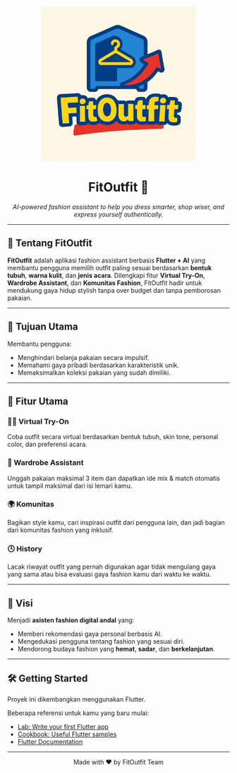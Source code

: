 <p align="center">
<img src="FitOutfit/assets/logo.png" alt="Logo" width="350"/>
</p>

<h1 align="center">FitOutfit 👗</h1>
<p align="center"><em>AI-powered fashion assistant to help you dress smarter, shop wiser, and express yourself authentically.</em></p>

---

## 📱 Tentang FitOutfit

**FitOutfit** adalah aplikasi fashion assistant berbasis **Flutter + AI** yang membantu pengguna memilih outfit paling sesuai berdasarkan **bentuk tubuh**, **warna kulit**, dan **jenis acara**. Dilengkapi fitur **Virtual Try-On**, **Wardrobe Assistant**, dan **Komunitas Fashion**, FitOutfit hadir untuk mendukung gaya hidup stylish tanpa over budget dan tanpa pemborosan pakaian.

---

## 🎯 Tujuan Utama

Membantu pengguna:
- Menghindari belanja pakaian secara impulsif.
- Memahami gaya pribadi berdasarkan karakteristik unik.
- Memaksimalkan koleksi pakaian yang sudah dimiliki.

---

## 🚀 Fitur Utama

### 🧍‍♀️ Virtual Try-On  
Coba outfit secara virtual berdasarkan bentuk tubuh, skin tone, personal color, dan preferensi acara.

### 🧥 Wardrobe Assistant  
Unggah pakaian maksimal 3 item dan dapatkan ide mix & match otomatis untuk tampil maksimal dari isi lemari kamu.

### 🌍 Komunitas  
Bagikan style kamu, cari inspirasi outfit dari pengguna lain, dan jadi bagian dari komunitas fashion yang inklusif.

### 🕓 History  
Lacak riwayat outfit yang pernah digunakan agar tidak mengulang gaya yang sama atau bisa evaluasi gaya fashion kamu dari waktu ke waktu.

---

## 🌟 Visi

Menjadi **asisten fashion digital andal** yang:
- Memberi rekomendasi gaya personal berbasis AI.
- Mengedukasi pengguna tentang fashion yang sesuai diri.
- Mendorong budaya fashion yang **hemat**, **sadar**, dan **berkelanjutan**.

---

## 🛠️ Getting Started

Proyek ini dikembangkan menggunakan Flutter.

Beberapa referensi untuk kamu yang baru mulai:
- [Lab: Write your first Flutter app](https://docs.flutter.dev/get-started/codelab)
- [Cookbook: Useful Flutter samples](https://docs.flutter.dev/cookbook)
- [Flutter Documentation](https://docs.flutter.dev/)

---

<p align="center">
  Made with ❤️ by FitOutfit Team
</p>
